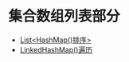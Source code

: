 # 集合数组列表部分
+ [List<HashMap()排序>](ListHashMapSort.java)
+ [LinkedHashMap()遍历](LinkedHashMapTraverse.java)
